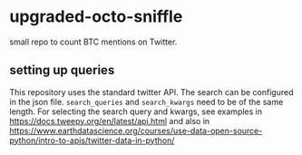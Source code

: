 # upgraded-octo-sniffle
small repo to count BTC mentions on Twitter.
## setting up queries
This repository uses the standard twitter API. The search can be configured 
in the json file. `search_queries` and `search_kwargs` need to be of the same
length. For selecting the search query and kwargs, see examples in https://docs.tweepy.org/en/latest/api.html
and also in https://www.earthdatascience.org/courses/use-data-open-source-python/intro-to-apis/twitter-data-in-python/
